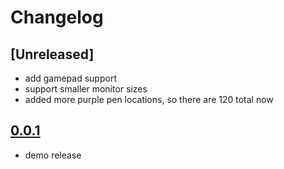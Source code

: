 # Changelog

## [Unreleased]

- add gamepad support
- support smaller monitor sizes
- added more purple pen locations, so there are 120 total now

## [0.0.1]

- demo release

[0.0.1]: https://github.com/mega-dean/hallowdale/releases/tag/v0.0.1
